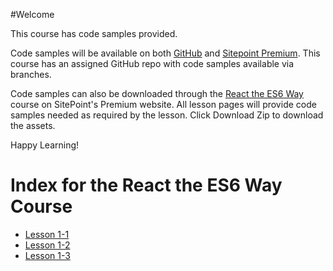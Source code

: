 #Welcome

This course has code samples provided.

Code samples will be available on both [GitHub](https://github.com/learnable-content/React-the-ES6-Way) and [Sitepoint Premium](https://www.sitepoint.com/premium/). This course has an assigned GitHub repo with code samples available via branches.

Code samples can also be downloaded through the [React the ES6 Way](https://www.sitepoint.com/premium/courses/react-the-es6-way-2914/) course on SitePoint's Premium website. All lesson pages will provide code samples needed as required by the lesson. Click Download Zip to download the assets.


Happy Learning!


# Index for the React the ES6 Way Course

* [Lesson 1-1](https://github.com/learnable-content/React-the-ES6-Way/tree/lesson1.1)
* [Lesson 1-2](https://github.com/learnable-content/React-the-ES6-Way/tree/lesson1.2)
* [Lesson 1-3](https://github.com/learnable-content/React-the-ES6-Way/tree/lesson1.3)
